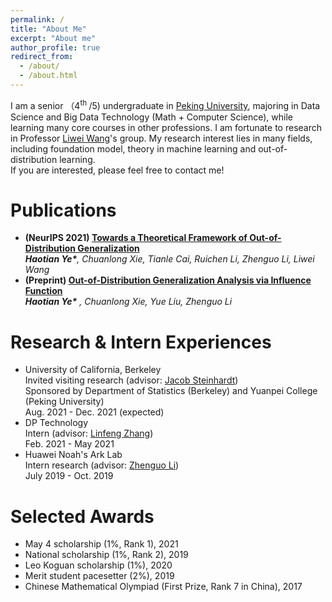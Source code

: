 ```yaml
---
permalink: /
title: "About Me"
excerpt: "About me"
author_profile: true
redirect_from: 
  - /about/
  - /about.html
---
```


I am a senior （4<sup>th </sup>/5) undergraduate in [Peking University](https://www.pku.edu.cn), majoring in Data Science and Big Data Technology (Math + Computer Science), while learning many core courses in other professions. I am fortunate to research in Professor [Liwei Wang](http://www.liweiwang-pku.com/)'s group. My research interest lies in many fields, including foundation model, theory in machine learning and out-of-distribution learning.
<br/>
If you are interested, please feel free to contact me!

Publications
======
- **(NeurIPS 2021) [Towards a Theoretical Framework of Out-of-Distribution Generalization](https://arxiv.org/abs/2106.04496)**
  <br/>
  _**Haotian Ye\***, Chuanlong Xie, Tianle Cai, Ruichen Li, Zhenguo Li, Liwei Wang_
- **(Preprint) [Out-of-Distribution Generalization Analysis via Influence Function](https://arxiv.org/abs/2101.08521)**
  <br/>
  _**Haotian Ye\*** , Chuanlong Xie, Yue Liu, Zhenguo Li_

Research & Intern Experiences
======
- University of California, Berkeley
  <br/>
  Invited visiting research (advisor: [Jacob Steinhardt](https://jsteinhardt.stat.berkeley.edu/))
  <br/>
  Sponsored by Department of Statistics (Berkeley) and Yuanpei College (Peking University) 
  <br/>
  Aug. 2021 - Dec. 2021 (expected)
- DP Technology
  <br/>
  Intern (advisor: [Linfeng Zhang](https://scholar.google.com/citations?user=jk7qwmcAAAAJ&hl=zh-CN))
  <br/>
  Feb. 2021 - May 2021
- Huawei Noah's Ark Lab
  <br/>
  Intern research (advisor: [Zhenguo Li](https://scholar.google.com/citations?user=XboZC1AAAAAJ&hl=en))
  <br/>
  July 2019 - Oct. 2019


Selected Awards
======
- May 4 scholarship (1%, Rank 1), 2021
- National scholarship (1%, Rank 2), 2019
- Leo Koguan scholarship (1%), 2020
- Merit student pacesetter (2%), 2019
- Chinese Mathematical Olympiad (First Prize, Rank 7 in China), 2017
